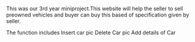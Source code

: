 This was our 3rd year miniproject.This website will help the seller to sell preowned vehicles and buyer can buy this based of specification given by seller.

The function includes 
    Insert car pic
    Delete  Car pic
    Add details of Car
